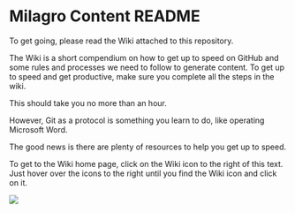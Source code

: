 # Milagro Content README

To get going, please read the Wiki attached to this repository.

The Wiki is a short compendium on how to get up to speed on GitHub and some rules and processes we need to follow to generate content.
To get up to speed and get productive, make sure you complete all the steps in the wiki.

This should take you no more than an hour.

However, Git as a protocol is something you learn to do, like operating Microsoft Word.

The good news is there are plenty of resources to help you get up to speed.

To get to the Wiki home page, click on the Wiki icon to the right of this text. Just hover over the icons to the right until you find the Wiki icon and click on it.

<a href="https://zenhub.io"><img src="https://raw.githubusercontent.com/ZenHubIO/support/master/zenhub-badge.png"></a>
